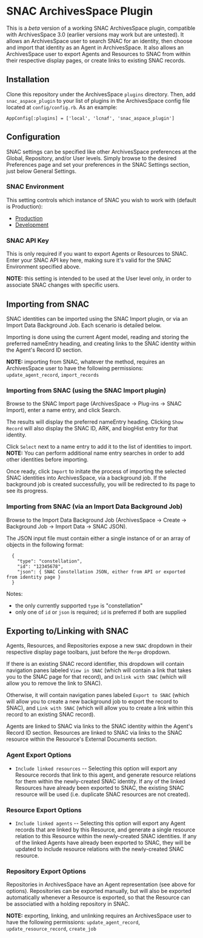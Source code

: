 # SNAC ArchivesSpace Plugin

This is a *beta* version of a working SNAC ArchivesSpace plugin, compatible with ArchivesSpace 3.0 (earlier versions may work but are untested).
It allows an ArchivesSpace user to search SNAC for an identity, then choose and import that identity as an Agent in ArchivesSpace.
It also allows an ArchivesSpace user to export Agents and Resources to SNAC from within their respective display pages, or create links to existing SNAC records.

## Installation

Clone this repository under the ArchivesSpace `plugins` directory.
Then, add `snac_aspace_plugin` to your list of plugins in the ArchivesSpace config file located at `config/config.rb`.
As an example:

```
AppConfig[:plugins] = ['local', 'lcnaf', 'snac_aspace_plugin']
```

## Configuration

SNAC settings can be specified like other ArchivesSpace preferences at the Global, Repository, and/or User levels.
Simply browse to the desired Preferences page and set your preferences in the SNAC Settings section, just below General Settings.

### SNAC Environment

This setting controls which instance of SNAC you wish to work with (default is Production):

* [Production](https://snaccooperative.org/)
* [Development](https://snac-dev.iath.virginia.edu/)

### SNAC API Key

This is only required if you want to export Agents or Resources to SNAC.
Enter your SNAC API key here, making sure it's valid for the SNAC Environment specified above.

**NOTE:** this setting is intended to be used at the User level only, in order to associate SNAC changes with specific users.

## Importing from SNAC

SNAC identities can be imported using the SNAC Import plugin, or via an Import Data Background Job.
Each scenario is detailed below.

Importing is done using the current Agent model, reading and storing the preferred nameEntry heading, and creating links to the SNAC identity within the Agent's Record ID section.

**NOTE:** importing from SNAC, whatever the method, requires an ArchivesSpace user to have the following permissions:
`update_agent_record`,
`import_records`

### Importing from SNAC (using the SNAC Import plugin)

Browse to the SNAC Import page (ArchivesSpace -> Plug-ins -> SNAC Import), enter a name entry, and click Search.

The results will display the preferred nameEntry heading.
Clicking `Show Record` will also display the SNAC ID, ARK, and biogHist entry for that identity.

Click `Select` next to a name entry to add it to the list of identities to import.
**NOTE:** You can perform additional name entry searches in order to add other identities before importing.

Once ready, click `Import` to initate the process of importing the selected SNAC identities into ArchivesSpace, via a background job.
If the background job is created successfully, you will be redirected to its page to see its progress.

### Importing from SNAC (via an Import Data Background Job)

Browse to the Import Data Background Job (ArchivesSpace -> Create -> Background Job -> Import Data -> SNAC JSON).

The JSON input file must contain either a single instance of or an array of objects in the following format:

```
  {
    "type": "constellation",
    "id": "12345678",
    "json": { SNAC Constellation JSON, either from API or exported from identity page }
  }
```

Notes:
* the only currently supported `type` is "constellation"
* only one of `id` or `json` is required; `id` is preferred if both are supplied

## Exporting to/Linking with SNAC

Agents, Resources, and Repositories expose a new `SNAC` dropdown in their respective display page toolbars, just before the `Merge` dropdown.

If there is an existing SNAC record identifier, this dropdown will contain navigation panes labeled
`View in SNAC` (which will contain a link that takes you to the SNAC page for that record), and
`Unlink with SNAC` (which will allow you to remove the link to SNAC).

Otherwise, it will contain navigation panes labeled
`Export to SNAC` (which will allow you to create a new background job to export the record to SNAC), and
`Link with SNAC` (which will allow you to create a link within this record to an existing SNAC record).

Agents are linked to SNAC via links to the SNAC identity within the Agent's Record ID section.
Resources are linked to SNAC via links to the SNAC resource within the Resource's External Documents section.

### Agent Export Options
* `Include linked resources` --
Selecting this option will export any Resource records that link to this agent,
and generate resource relations for them within the newly-created SNAC identity.
If any of the linked Resources have already been exported to SNAC,
the existing SNAC resource will be used (i.e. duplicate SNAC resources are not created).

### Resource Export Options
* `Include linked agents` --
Selecting this option will export any Agent records that are linked by this Resource,
and generate a single resource relation to this Resource within the newly-created SNAC identities.
If any of the linked Agents have already been exported to SNAC, they will be updated to
include resource relations with the newly-created SNAC resource.

### Repository Export Options
Repositories in ArchivesSpace have an Agent representation (see above for options).
Repositories can be exported manually, but will also be exported automatically whenever a Resource
is exported, so that the Resource can be associatied with a holding repository in SNAC.

**NOTE:** exporting, linking, and unlinking requires an ArchivesSpace user to have the following permissions:
`update_agent_record`,
`update_resource_record`,
`create_job`
